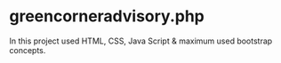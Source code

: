 # greencorneradvisory.php
In this project used HTML, CSS, Java Script &amp; maximum used bootstrap concepts.
